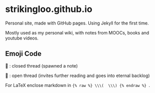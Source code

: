 # strikingloo.github.io
Personal site, made with GitHub pages. Using Jekyll for the first time.

Mostly used as my personal wiki, with notes from MOOCs, books and youtube videos.

## Emoji Code

🌿 : closed thread (spawned a note)

🌱 : open thread (invites further reading and goes into eternal backlog)

For LaTeX enclose markdown in `{% raw %} \\\(  \\\) {% endraw %} `.
